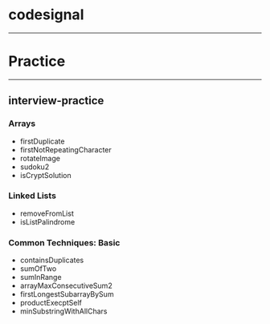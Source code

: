 # codesignal
-----
# Practice
-----
## interview-practice

### Arrays

- firstDuplicate
- firstNotRepeatingCharacter
- rotateImage
- sudoku2
- isCryptSolution

### Linked Lists

- removeFromList
- isListPalindrome

### Common Techniques: Basic

- containsDuplicates
- sumOfTwo
- sumInRange
- arrayMaxConsecutiveSum2
- firstLongestSubarrayBySum
- productExecptSelf
- minSubstringWithAllChars
